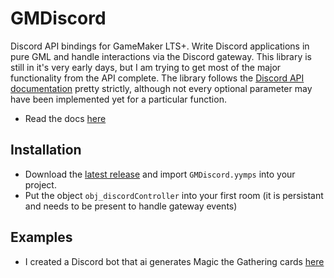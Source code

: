 # GMDiscord
 Discord API bindings for GameMaker LTS+. Write Discord applications in pure GML and handle interactions via the Discord gateway. This library is still in it's very early days, but I am trying to get most of the major functionality from the API complete. 
 The library follows the [Discord API documentation](https://discord.com/developers/docs/intro) pretty strictly, although not every optional parameter may have been implemented yet for a particular function.
 - Read the docs [here](https://github.com/chesrowe/GMDiscord/wiki)
 
## Installation 
- Download the [latest release](https://github.com/chesrowe/GMDiscord/releases/latest) and import `GMDiscord.yymps` into your project.
- Put the object `obj_discordController` into your first room (it is persistant and needs to be present to handle gateway events)

## Examples
- I created a Discord bot that ai generates Magic the Gathering cards [here](https://github.com/chesrowe/MTG-AI) 
